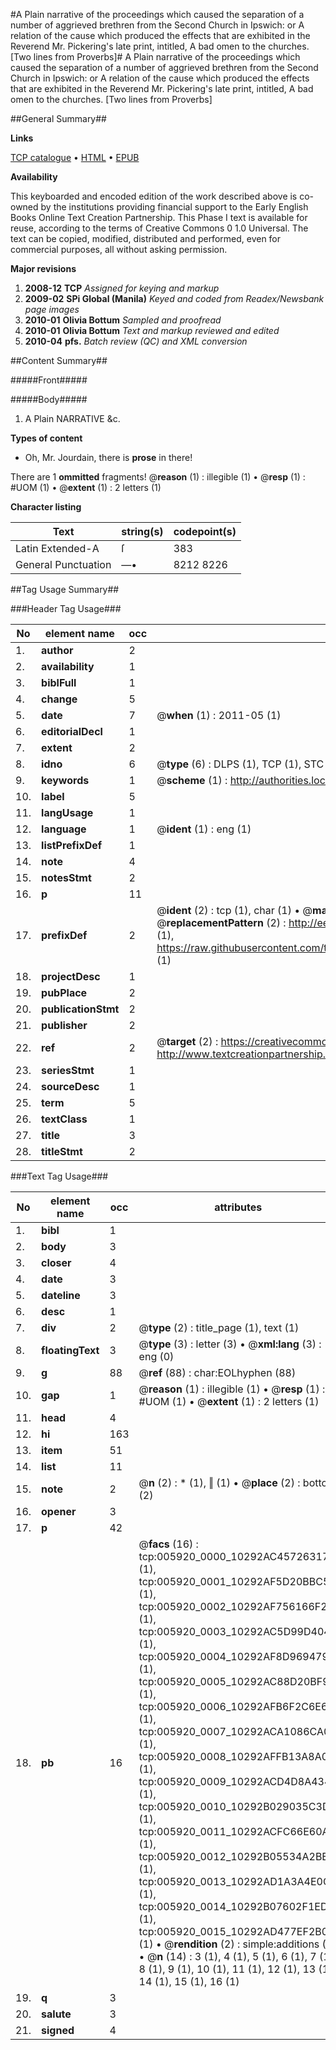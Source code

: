 #A Plain narrative of the proceedings which caused the separation of a number of aggrieved brethren from the Second Church in Ipswich: or A relation of the cause which produced the effects that are exhibited in the Reverend Mr. Pickering's late print, intitled, A bad omen to the churches. [Two lines from Proverbs]#
A Plain narrative of the proceedings which caused the separation of a number of aggrieved brethren from the Second Church in Ipswich: or A relation of the cause which produced the effects that are exhibited in the Reverend Mr. Pickering's late print, intitled, A bad omen to the churches. [Two lines from Proverbs]

##General Summary##

**Links**

[TCP catalogue](http://www.ota.ox.ac.uk/tcp/)  • 
[HTML](http://tei.it.ox.ac.uk/tcp/Texts-HTML/free/N04/N04743.html)  • 
[EPUB](http://tei.it.ox.ac.uk/tcp/Texts-EPUB/free/N04/N04743.epub)

**Availability**

This keyboarded and encoded edition of the
	       work described above is co-owned by the institutions
	       providing financial support to the Early English Books
	       Online Text Creation Partnership. This Phase I text is
	       available for reuse, according to the terms of Creative
	       Commons 0 1.0 Universal. The text can be copied,
	       modified, distributed and performed, even for
	       commercial purposes, all without asking permission.

**Major revisions**

1. __2008-12__ __TCP__ *Assigned for keying and markup*
1. __2009-02__ __SPi Global (Manila)__ *Keyed and coded from Readex/Newsbank page images*
1. __2010-01__ __Olivia Bottum__ *Sampled and proofread*
1. __2010-01__ __Olivia Bottum__ *Text and markup reviewed and edited*
1. __2010-04__ __pfs.__ *Batch review (QC) and XML conversion*

##Content Summary##

#####Front#####

#####Body#####

1. A Plain NARRATIVE &c.

**Types of content**

  * Oh, Mr. Jourdain, there is **prose** in there!

There are 1 **ommitted** fragments! 
 @__reason__ (1) : illegible (1)  •  @__resp__ (1) : #UOM (1)  •  @__extent__ (1) : 2 letters (1)

**Character listing**


|Text|string(s)|codepoint(s)|
|---|---|---|
|Latin Extended-A|ſ|383|
|General Punctuation|—•|8212 8226|

##Tag Usage Summary##

###Header Tag Usage###

|No|element name|occ|attributes|
|---|---|---|---|
|1.|__author__|2||
|2.|__availability__|1||
|3.|__biblFull__|1||
|4.|__change__|5||
|5.|__date__|7| @__when__ (1) : 2011-05 (1)|
|6.|__editorialDecl__|1||
|7.|__extent__|2||
|8.|__idno__|6| @__type__ (6) : DLPS (1), TCP (1), STC (1), NOTIS (1), IMAGE-SET (1), EVANS-CITATION (1)|
|9.|__keywords__|1| @__scheme__ (1) : http://authorities.loc.gov/ (1)|
|10.|__label__|5||
|11.|__langUsage__|1||
|12.|__language__|1| @__ident__ (1) : eng (1)|
|13.|__listPrefixDef__|1||
|14.|__note__|4||
|15.|__notesStmt__|2||
|16.|__p__|11||
|17.|__prefixDef__|2| @__ident__ (2) : tcp (1), char (1)  •  @__matchPattern__ (2) : ([0-9\-]+):([0-9IVX]+) (1), (.+) (1)  •  @__replacementPattern__ (2) : http://eebo.chadwyck.com/downloadtiff?vid=$1&page=$2 (1), https://raw.githubusercontent.com/textcreationpartnership/Texts/master/tcpchars.xml#$1 (1)|
|18.|__projectDesc__|1||
|19.|__pubPlace__|2||
|20.|__publicationStmt__|2||
|21.|__publisher__|2||
|22.|__ref__|2| @__target__ (2) : https://creativecommons.org/publicdomain/zero/1.0/ (1), http://www.textcreationpartnership.org/docs/. (1)|
|23.|__seriesStmt__|1||
|24.|__sourceDesc__|1||
|25.|__term__|5||
|26.|__textClass__|1||
|27.|__title__|3||
|28.|__titleStmt__|2||


###Text Tag Usage###

|No|element name|occ|attributes|
|---|---|---|---|
|1.|__bibl__|1||
|2.|__body__|3||
|3.|__closer__|4||
|4.|__date__|3||
|5.|__dateline__|3||
|6.|__desc__|1||
|7.|__div__|2| @__type__ (2) : title_page (1), text (1)|
|8.|__floatingText__|3| @__type__ (3) : letter (3)  •  @__xml:lang__ (3) : eng (0)|
|9.|__g__|88| @__ref__ (88) : char:EOLhyphen (88)|
|10.|__gap__|1| @__reason__ (1) : illegible (1)  •  @__resp__ (1) : #UOM (1)  •  @__extent__ (1) : 2 letters (1)|
|11.|__head__|4||
|12.|__hi__|163||
|13.|__item__|51||
|14.|__list__|11||
|15.|__note__|2| @__n__ (2) : * (1), ‖ (1)  •  @__place__ (2) : bottom (2)|
|16.|__opener__|3||
|17.|__p__|42||
|18.|__pb__|16| @__facs__ (16) : tcp:005920_0000_10292AC457263178 (1), tcp:005920_0001_10292AF5D20BBC58 (1), tcp:005920_0002_10292AF756166F28 (1), tcp:005920_0003_10292AC5D99D4040 (1), tcp:005920_0004_10292AF8D9694790 (1), tcp:005920_0005_10292AC88D20BF90 (1), tcp:005920_0006_10292AFB6F2C6E68 (1), tcp:005920_0007_10292ACA1086CA08 (1), tcp:005920_0008_10292AFFB13A8A00 (1), tcp:005920_0009_10292ACD4D8A4348 (1), tcp:005920_0010_10292B029035C3D8 (1), tcp:005920_0011_10292ACFC66E60A8 (1), tcp:005920_0012_10292B05534A2BE0 (1), tcp:005920_0013_10292AD1A3A4E0C0 (1), tcp:005920_0014_10292B07602F1ED8 (1), tcp:005920_0015_10292AD477EF2B08 (1)  •  @__rendition__ (2) : simple:additions (2)  •  @__n__ (14) : 3 (1), 4 (1), 5 (1), 6 (1), 7 (1), 8 (1), 9 (1), 10 (1), 11 (1), 12 (1), 13 (1), 14 (1), 15 (1), 16 (1)|
|19.|__q__|3||
|20.|__salute__|3||
|21.|__signed__|4||
